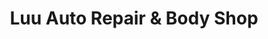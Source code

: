 ---
title: "Luu Auto Repair & Body Shop"
url: /austin/luu-auto-repair-and-body-shop/
shop: car repair
---